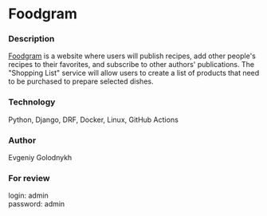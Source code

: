 # Foodgram

### Description
[Foodgram](158.160.102.3) is a website where users will publish recipes, add other people's recipes to their favorites, and subscribe to other authors' publications. The "Shopping List" service will allow users to create a list of products that need to be purchased to prepare selected dishes.

### Technology
Python, Django, DRF, Docker, Linux, GitHub Actions

### Author
Evgeniy Golodnykh

### For review
login: admin  
password: admin